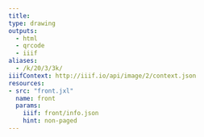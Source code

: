 ```yaml
---
title:
type: drawing
outputs:
  - html
  - qrcode
  - iiif
aliases:
  - /k/20/3/3k/
iiifContext: http://iiif.io/api/image/2/context.json
resources:
- src: "front.jxl"
  name: front
  params:
    iiif: front/info.json
    hint: non-paged
---
```


